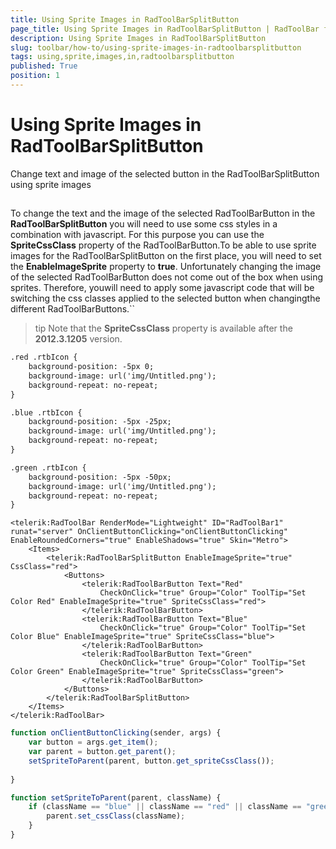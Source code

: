 ```yaml
---
title: Using Sprite Images in RadToolBarSplitButton
page_title: Using Sprite Images in RadToolBarSplitButton | RadToolBar for ASP.NET AJAX Documentation
description: Using Sprite Images in RadToolBarSplitButton
slug: toolbar/how-to/using-sprite-images-in-radtoolbarsplitbutton
tags: using,sprite,images,in,radtoolbarsplitbutton
published: True
position: 1
---
```


# Using Sprite Images in RadToolBarSplitButton

Change text and image of the selected button in the RadToolBarSplitButton using sprite images

## 

To change the text and the image of the selected RadToolBarButton in the **RadToolBarSplitButton** you will need to use some css styles in a combination with javascript. For this purpose you can use the **SpriteCssClass** property of the RadToolBarButton.To be able to use sprite images for the RadToolBarSplitButton on the first place, you will need to set the **EnableImageSprite** property to **true**. Unfortunately changing the image of the selected RadToolBarButton does not come out of the box when using sprites. Therefore, youwill need to apply some javascript code that will be switching the css classes applied to the selected button when changingthe different RadToolBarButtons.``

>tip Note that the **SpriteCssClass** property is available after the **2012.3.1205** version.
>


````XML
.red .rtbIcon {
    background-position: -5px 0;
    background-image: url('img/Untitled.png');
    background-repeat: no-repeat;
}

.blue .rtbIcon {
    background-position: -5px -25px;
    background-image: url('img/Untitled.png');
    background-repeat: no-repeat;
}

.green .rtbIcon {
    background-position: -5px -50px;
    background-image: url('img/Untitled.png');
    background-repeat: no-repeat;
}
````

````ASPNET
<telerik:RadToolBar RenderMode="Lightweight" ID="RadToolBar1" runat="server" OnClientButtonClicking="onClientButtonClicking" EnableRoundedCorners="true" EnableShadows="true" Skin="Metro">
    <Items>
        <telerik:RadToolBarSplitButton EnableImageSprite="true" CssClass="red">
            <Buttons>
                <telerik:RadToolBarButton Text="Red"
                    CheckOnClick="true" Group="Color" ToolTip="Set Color Red" EnableImageSprite="true" SpriteCssClass="red">
                </telerik:RadToolBarButton>
                <telerik:RadToolBarButton Text="Blue"
                    CheckOnClick="true" Group="Color" ToolTip="Set Color Blue" EnableImageSprite="true" SpriteCssClass="blue">
                </telerik:RadToolBarButton>
                <telerik:RadToolBarButton Text="Green"
                    CheckOnClick="true" Group="Color" ToolTip="Set Color Green" EnableImageSprite="true" SpriteCssClass="green">
                </telerik:RadToolBarButton>
            </Buttons>
        </telerik:RadToolBarSplitButton>
    </Items>
</telerik:RadToolBar>
````

````JavaScript
function onClientButtonClicking(sender, args) {
    var button = args.get_item();
    var parent = button.get_parent();
    setSpriteToParent(parent, button.get_spriteCssClass());
   
}

function setSpriteToParent(parent, className) {
    if (className == "blue" || className == "red" || className == "green") {
        parent.set_cssClass(className);
    }
}	
````


